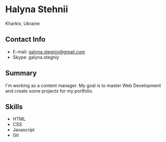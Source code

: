 # Halyna Stehnii
Kharkiv, Ukraine
## Contact Info
* E-mail: galyna.stegniy@gmail.com
* Skype: galyna.stegniy
## Summary 
I'm working as a content manager. My goal is to master Web Development and create some projects for my portfolio.
## Skills
* HTML
* CSS
* Javascript
* Git
